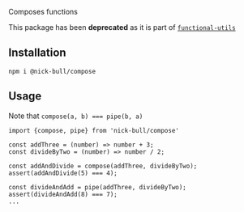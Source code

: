 Composes functions

This package has been **deprecated** as it is part of [`functional-utils`](https://github.com/nick-bull/functional-utils)

## Installation

```
npm i @nick-bull/compose
```

## Usage

Note that `compose(a, b) === pipe(b, a)`

```
import {compose, pipe} from 'nick-bull/compose'

const addThree = (number) => number + 3;
const divideByTwo = (number) => number / 2;

const addAndDivide = compose(addThree, divideByTwo);
assert(addAndDivide(5) === 4);

const divideAndAdd = pipe(addThree, divideByTwo);
assert(divideAndAdd(8) === 7);
...
```

